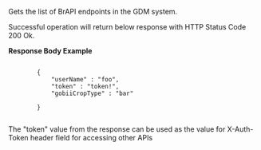 
Gets the list of BrAPI endpoints in the GDM system.

Successful operation will return below response with HTTP Status Code 200 Ok.

**Response Body Example**

```

        {
            "userName" : "foo",
            "token" : "token!",
            "gobiiCropType" : "bar"
            
        }
        
```

The "token" value from the response can be used as the value for X-Auth-Token header field for accessing other APIs




